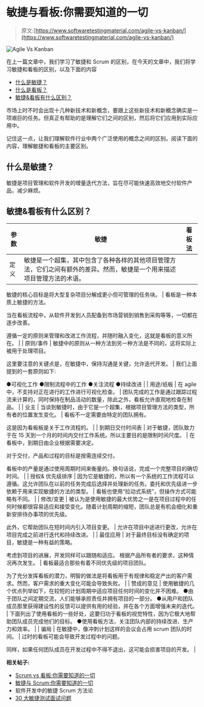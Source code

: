# 敏捷与看板:你需要知道的一切

> 原文:[https://www.softwaretestingmaterial.com/agile-vs-kanban/](https://www.softwaretestingmaterial.com/agile-vs-kanban/)

![Agile Vs Kanban](img/af1a142cb80ab95174486d1edb2186ff.png)

在上一篇文章中，我们学习了敏捷和 Scrum 的区别，在今天的文章中，我们将学习敏捷和看板的区别，以及下面的内容



*   [什么是敏捷？](#h-what-is-agile)
*   [什么是看板？](#h-what-is-kanban)
*   [敏捷&看板有什么区别？](#h-what-is-the-difference-between-agile-kanban)



市场上时不时会出现十几种新技术和新概念，要跟上这些新技术和新概念确实是一项艰巨的任务。但真正有帮助的是理解它们之间的区别，然后将它们应用到实际应用中。

记住这一点，让我们理解软件行业中两个广泛使用的概念之间的区别。阅读下面的内容，理解敏捷和看板的主要区别。

## **什么是敏捷？**

敏捷是项目管理和软件开发的增量迭代方法，旨在尽可能快速高效地交付软件产品，减少麻烦。

## **敏捷&看板有什么区别？**

| 参数 | 敏捷 | 看板法 |
| --- | --- | --- |
| 定义 | 敏捷是一个超集，其中包含了各种各样的其他项目管理方法，它们之间有额外的差异。然而，敏捷是一个用来描述项目管理方法的术语。

敏捷的核心目标是将大型复杂项目分解成更小但可管理的任务块。 | 看板是一种本质上敏捷的方法。

当在看板流程中，从软件开发到人员配备到市场营销到销售到采购等等，一切都在逐步改善。

遵循一定的原则来管理和改进工作流程，并随时融入变化，这就是看板的意义所在。 |
| 原则/事件 | 敏捷中的原则从一种方法到另一种方法是不同的，这将实际上被用于处理项目。

这里要注意的关键点是，在敏捷中，保持沟通是关键，允许迭代开发。 | 我们上面提到的一套原则如下:

●可视化工作
●限制流程中的工作
●关注流程
●持续改进 |
| 用途/纸板 | 在 agile 中，不支持对正在进行的工作进行可视化检查。 | 团队完成的工作是通过跟踪过程流来计算的，同时保持在制品活动的数量，除此之外，看板允许直观地检查在制品。 |
| 业主 | 当谈到敏捷时，由于它是一个超集，根据项目管理方法的类型，所有者的位置发生变化。 | 看板不一定需要由特定的团队拥有。

这是因为看板板是关于工作流程的。 |
| 到期日交付时间表 | 对于敏捷，团队致力于在 15 天到一个月的时间内交付工作系统。所以主要目的是限制时间尺度。 | 在看板中，到期日由企业根据需要决定。

对于交付，产品和过程的目标是按需连续交付。

看板中的产量是通过使用周期时间来衡量的。换句话说，完成一个完整项目的确切时间。 |
| 授权&
优先级排序 | 因为它是敏捷的，所以有一个系统的工作流程可以遵循。这允许团队在以前的任务完成后选择并处理新的任务。委托和优先级进一步依赖于用来实现敏捷的方法的类型。 | 看板也使用“拉动式系统”，但操作方式可能略有不同。 |
| 修改/变更 | 被认为是使用敏捷的最大优势之一是在项目过程中的任何时候都很容易适应和接受变化。随着计划周期的缩短，团队总是有机会细化和重新安排待办事项的优先级。

此外，它帮助团队在短时间内引入项目变更。 | 允许在项目中途进行更改，允许在项目完成之前进行迭代和持续改进。 |
| 最佳应用 | 对于最终目标没有确定的项目，敏捷是一种有益的策略。

考虑到项目的进展，开发同样可以跟随和适应。
根据产品所有者的要求，这种情况再次发生。 | 看板最适合那些有着不同优先级的项目团队。

为了充分发挥看板的潜力，明智的做法是将看板用于有规律和稳定产出的客户需求。然而，客户需求的重大变化可能会导致失败。 |
| 赞成的意见 | 使用敏捷的几个优点列举如下，在较短的计划周期中适应项目任何时间的变化并不困难。
●由于团队之间定期交流，人们能够承担责任并拥有项目的一部分。
●从用户和团队成员那里获得建设性的反馈可以提供有用的经验，并在各个方面增强未来的迭代。 | 下面列出了使用看板的一些好处，这要归功于看板的视觉特性，因为它极大地帮助团队成员完成他们的目标。
●使用看板方法，关注团队内部的持续改进、生产力和效率。 |
| 骗局 | 在敏捷中，像冲刺计划这样的会议会占用 scrum 团队的时间。 | 过时的看板可能会导致开发过程中的问题。

同样，如果任何团队成员在开发过程中不得不退出，这可能会损害项目的开发。 |

**相关帖子:**

*   [Scrum vs 看板:你需要知道的一切](https://www.softwaretestingmaterial.com/scrum-vs-kanban/)
*   [敏捷与 Scrum:你需要知道的一切](https://www.softwaretestingmaterial.com/agile-vs-scrum/)
*   软件开发中的敏捷 Scrum 方法论
*   [30 大敏捷测试面试问题](https://www.softwaretestingmaterial.com/agile-testing-interview-questions/)